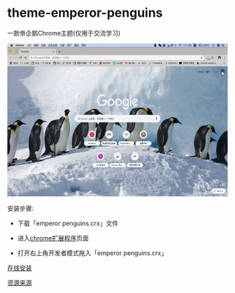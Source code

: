 # theme-emperor-penguins 

一款帝企鹅Chrome主题(仅用于交流学习)
<div style='text-align:center;'><img width='600px' height='350px;' src='./images/preview.jpg' alt='publicity image'/></div> 

安装步骤: 

- 下载「emperor penguins.crx」文件 

- 进入[chrome扩展程序](chrome://extensions/)页面 

- 打开右上角开发者模式拖入「emperor penguins.crx」 


[在线安装](https://www.themebeta.com/chrome/theme/1212819) 

[资源来源](https://bing.ioliu.cn/photo/WalkingEmperor_EN-AU11032000017?force=ranking_18)
  


